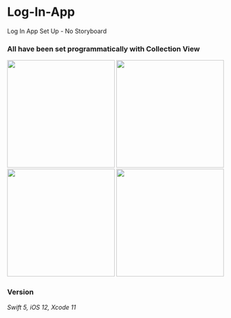 # Log-In-App
Log In App Set Up - No Storyboard
<br>


### All have been set programmatically with Collection View

<p align="left">
<img src="https://user-images.githubusercontent.com/46055179/62839798-d96b7c00-bca0-11e9-9f84-9785490ab600.jpeg" width="250">
<img src="https://user-images.githubusercontent.com/46055179/62839797-d96b7c00-bca0-11e9-99a9-09ce09f31cc3.jpeg" width="250">
<img src="https://user-images.githubusercontent.com/46055179/62839795-d8d2e580-bca0-11e9-96a9-190a210ba401.jpeg" width="250">
<img src="https://user-images.githubusercontent.com/46055179/62839796-d96b7c00-bca0-11e9-9a5d-6a9626cb3c32.jpeg" width="250">
</p>


### Version
<i> Swift 5, iOS 12, Xcode 11 </i>
